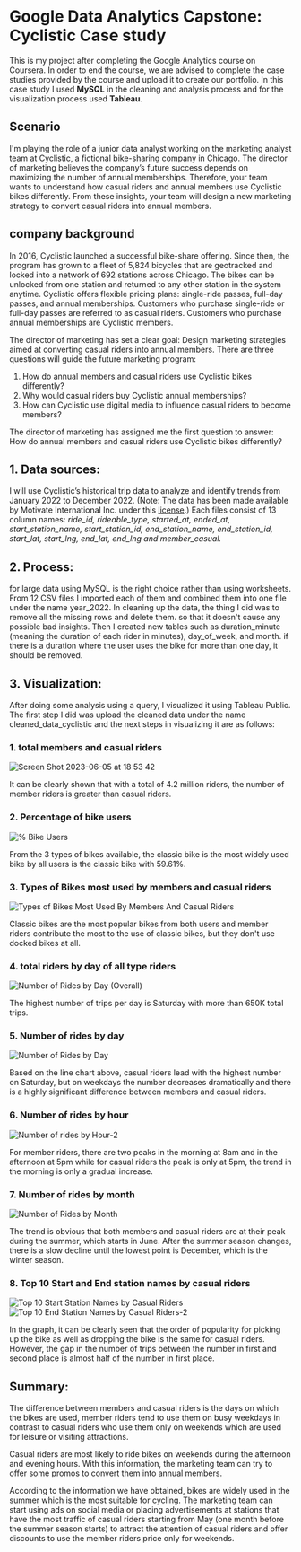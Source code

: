 # Google Data Analytics Capstone: Cyclistic Case study
This is my project after completing the Google Analytics course on Coursera. In order to end the course, we are advised to complete the case studies provided by the course and upload it to create our portfolio. In this case study I used **MySQL** in the cleaning and analysis process and for the visualization process used **Tableau**.

## Scenario
I'm playing the role of a junior data analyst working on the marketing analyst team at Cyclistic, a fictional bike-sharing company in Chicago. The director of marketing believes the company’s future success depends on maximizing the number of annual memberships. Therefore, your team wants to understand how casual riders and annual members use Cyclistic bikes differently. From these insights, your team will design a new marketing strategy to convert casual riders into annual members.

## company background
In 2016, Cyclistic launched a successful bike-share offering. Since then, the program has grown to a fleet of 5,824 bicycles that are geotracked and locked into a network of 692 stations across Chicago. The bikes can be unlocked from one station and returned to any other station in the system anytime. Cyclistic offers flexible pricing plans: single-ride passes, full-day passes, and annual memberships. Customers who purchase single-ride or full-day passes are referred to as casual riders. Customers who purchase annual memberships are Cyclistic members.

The director of marketing has set a clear goal: Design marketing strategies aimed at converting casual riders into annual members.
There are three questions will guide the future marketing program:
1. How do annual members and casual riders use Cyclistic bikes differently?
2. Why would casual riders buy Cyclistic annual memberships?
3. How can Cyclistic use digital media to influence casual riders to become members?

The director of marketing has assigned me the first question to answer: How do annual members and casual riders use Cyclistic bikes differently?

## 1. Data sources:
I will use Cyclistic’s historical trip data to analyze and identify trends from January 2022 to December 2022. (Note: The data has been made available by Motivate International Inc. under this [license](https://www.divvybikes.com/data-license-agreement).) 
Each files consist of 13 column names: *ride_id, rideable_type, started_at, ended_at, start_station_name, start_station_id, end_station_name, end_station_id, start_lat, start_lng, end_lat, end_lng and member_casual.* 

## 2. Process:
for large data using MySQL is the right choice rather than using worksheets. From 12 CSV files I imported each of them and combined them into one file under the name year_2022. 
In cleaning up the data, the thing I did was to remove all the missing rows and delete them. so that it doesn't cause any possible bad insights. Then I created new tables such as duration_minute (meaning the duration of each rider in minutes), day_of_week, and month. if there is a duration where the user uses the bike for more than one day, it should be removed. 

## 3. Visualization:
After doing some analysis using a query, I visualized it using Tableau Public. The first step I did was upload the cleaned data under the name cleaned_data_cyclistic and the next steps in visualizing it are as follows: 

### 1. total members and casual riders
![Screen Shot 2023-06-05 at 18 53 42](https://github.com/tarahanni/Cyclistic/assets/135048214/b03874e1-4a2b-4c70-bc9a-f19a82473ecb)

It can be clearly shown that with a total of 4.2 million riders, the number of member riders is greater than casual riders. 

### 2. Percentage of bike users
![% Bike Users](https://github.com/tarahanni/Cyclistic/assets/135048214/3a190d30-2349-4075-939c-cde1bc1b55c7)

From the 3 types of bikes available, the classic bike is the most widely used bike by all users is the classic bike with 59.61%. 

### 3. Types of Bikes most used by members and casual riders
![Types of Bikes Most Used By Members And Casual Riders](https://github.com/tarahanni/Cyclistic/assets/135048214/dc2ee317-32b8-4072-846c-a6bed7bd78e7)

Classic bikes are the most popular bikes from both users and member riders contribute the most to the use of classic bikes, but they don't use docked bikes at all. 

### 4. total riders by day of all type riders
![Number of Rides by Day (Overall)](https://github.com/tarahanni/Cyclistic/assets/135048214/2fda5fd9-59cf-4dc8-97ee-873477c4b026)

The highest number of trips per day is Saturday with more than 650K total trips. 

### 5. Number of rides by day
![Number of Rides by Day](https://github.com/tarahanni/Cyclistic/assets/135048214/81a1fd3c-cbd6-45e3-b930-e3485a8c8f76)

Based on the line chart above, casual riders lead with the highest number on Saturday, but on weekdays the number decreases dramatically and there is a highly significant difference between members and casual riders.

### 6. Number of rides by hour
![Number of rides by Hour-2](https://github.com/tarahanni/Cyclistic/assets/135048214/6ad9b3f1-4be7-4f15-9427-dbe58c8b3bcf)

For member riders, there are two peaks in the morning at 8am and in the afternoon at 5pm while for casual riders the peak is only at 5pm, the trend in the morning is only a gradual increase. 

### 7. Number of rides by month
![Number of Rides by Month](https://github.com/tarahanni/Cyclistic/assets/135048214/5d1a701f-0b48-4832-b991-946c0331a24b)

The trend is obvious that both members and casual riders are at their peak during the summer, which starts in June. After the summer season changes, there is a slow decline until the lowest point is December, which is the winter season.

### 8. Top 10 Start and End station names by casual riders
![Top 10 Start Station Names by Casual Riders](https://github.com/tarahanni/Cyclistic/assets/135048214/00d0aa8c-b02f-4143-ba1a-07af6255420b)
![Top 10 End Station Names by Casual Riders-2](https://github.com/tarahanni/Cyclistic/assets/135048214/65b22401-c3d5-49d6-8d06-a17771f790f8)

In the graph, it can be clearly seen that the order of popularity for picking up the bike as well as dropping the bike is the same for casual riders. However, the gap in the number of trips between the number in first and second place is almost half of the number in first place.


## Summary: 

The difference between members and casual riders is the days on which the bikes are used, member riders tend to use them on busy weekdays in contrast to casual riders who use them only on weekends which are used for leisure or visiting attractions.

Casual riders are most likely to ride bikes on weekends during the afternoon and evening hours. With this information, the marketing team can try to offer some promos to convert them into annual members.

According to the information we have obtained, bikes are widely used in the summer which is the most suitable for cycling. The marketing team can start using ads on social media or placing advertisements at stations that have the most traffic of casual riders starting from May (one month before the summer season starts) to attract the attention of casual riders and offer discounts to use the member riders price only for weekends.











